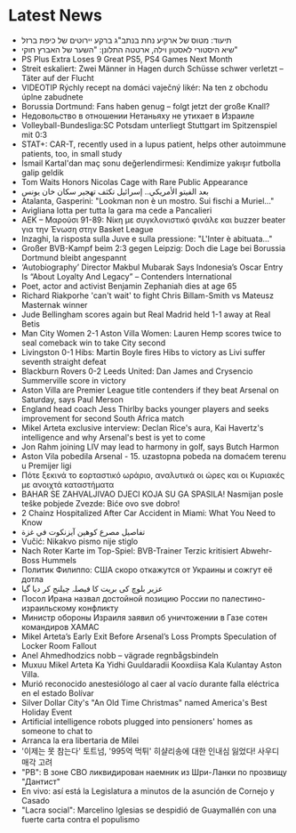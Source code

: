 # Latest News
-  תיעוד: מטוס של ארקיע נחת בנתב"ג ברקע יירוטים של כיפת ברזל
-  שיא היסטורי לאסטון וילה, ארטטה התלונן: "השער של האברץ חוקי"
-  PS Plus Extra Loses 9 Great PS5, PS4 Games Next Month
-  Streit eskaliert: Zwei Männer in Hagen durch Schüsse schwer verletzt – Täter auf der Flucht
-  VIDEOTIP Rýchly recept na domáci vaječný likér: Na ten z obchodu úplne zabudnete
-  Borussia Dortmund: Fans haben genug – folgt jetzt der große Knall?
-  Недовольство в отношении Нетаньяху не утихает в Израиле
-  Volleyball-Bundesliga:SC Potsdam unterliegt Stuttgart im Spitzenspiel mit 0:3
-  STAT+: CAR-T, recently used in a lupus patient, helps other autoimmune patients, too, in small study
-  İsmail Kartal'dan maç sonu değerlendirmesi: Kendimize yakışır futbolla galip geldik
-  Tom Waits Honors Nicolas Cage with Rare Public Appearance
-  بعد الفيتو الأمريكي.. إسرائيل تكثف تهجير سكان خان يونس
-  Atalanta, Gasperini: "Lookman non è un mostro. Sui fischi a Muriel..."
-  Avigliana lotta per tutta la gara ma cede a Pancalieri
-  ΑΕΚ – Μαρούσι 91-89: Νίκη με συγκλονιστικό φινάλε και buzzer beater για την Ένωση στην Basket League
-  Inzaghi, la risposta sulla Juve e sulla pressione: "L'Inter è abituata..."
-  Großer BVB-Kampf beim 2:3 gegen Leipzig: Doch die Lage bei Borussia Dortmund bleibt angespannt
-  ‘Autobiography’ Director Makbul Mubarak Says Indonesia’s Oscar Entry Is “About Loyalty And Legacy” – Contenders International
-  Poet, actor and activist Benjamin Zephaniah dies at age 65
-  Richard Riakporhe 'can't wait' to fight Chris Billam-Smith vs Mateusz Masternak winner
-  Jude Bellingham scores again but Real Madrid held 1-1 away at Real Betis
-  Man City Women 2-1 Aston Villa Women: Lauren Hemp scores twice to seal comeback win to take City second
-  Livingston 0-1 Hibs: Martin Boyle fires Hibs to victory as Livi suffer seventh straight defeat
-  Blackburn Rovers 0-2 Leeds United: Dan James and Crysencio Summerville score in victory
-  Aston Villa are Premier League title contenders if they beat Arsenal on Saturday, says Paul Merson
-  England head coach Jess Thirlby backs younger players and seeks improvement for second South Africa match
-  Mikel Arteta exclusive interview: Declan Rice's aura, Kai Havertz's intelligence and why Arsenal's best is yet to come
-  Jon Rahm joining LIV may lead to harmony in golf, says Butch Harmon
-  Aston Vila pobedila Arsenal - 15. uzastopna pobeda na domaćem terenu u Premijer ligi
-  Πότε ξεκινά το εορταστικό ωράριο, αναλυτικά οι ώρες και οι Κυριακές με ανοιχτά καταστήματα
-  BAHAR SE ZAHVALJIVAO DJECI KOJA SU GA SPASILA! Nasmijan posle teške pobjede Zvezde: Biće ovo sve dobro!
-  2 Chainz Hospitalized After Car Accident in Miami: What You Need to Know
-  تفاصيل مصرع كوهين آيزنكوت في غزة
-  Vučić: Nikakvo pismo nije stiglo
-  Nach Roter Karte im Top-Spiel: BVB-Trainer Terzic kritisiert Abwehr-Boss Hummels
-  Политик Филиппо: США скоро откажутся от Украины и сожгут её дотла
-  عزیر بلوچ کی بریت کا فیصلہ چیلنج کر دیا گیا
-  Посол Ирана назвал достойной позицию России по палестино-израильскому конфликту
-  Министр обороны Израиля заявил об уничтожении в Газе сотен командиров ХАМАС
-  Mikel Arteta’s Early Exit Before Arsenal’s Loss Prompts Speculation of Locker Room Fallout
-  Anel Ahmedhodzics nobb – vägrade regnbågsbindeln
-  Muxuu Mikel Arteta Ka Yidhi Guuldaradii Kooxdiisa Kala Kulantay Aston Villa.
-  Murió reconocido anestesiólogo al caer al vacío durante falla eléctrica en el estado Bolívar
-  Silver Dollar City's "An Old Time Christmas" named America's Best Holiday Event
-  Artificial intelligence robots plugged into pensioners' homes as someone to chat to
-  Arranca la era libertaria de Milei
-  '이제는 못 참는다' 토트넘, '995억 먹튀' 히샬리송에 대한 인내심 잃었다! 사우디 매각 고려
-  "РВ": В зоне СВО ликвидирован наемник из Шри-Ланки по прозвищу "Дантист"
-  En vivo: así está la Legislatura a minutos de la asunción de Cornejo y Casado
-  "Lacra social": Marcelino Iglesias se despidió de Guaymallén con una fuerte carta contra el populismo
